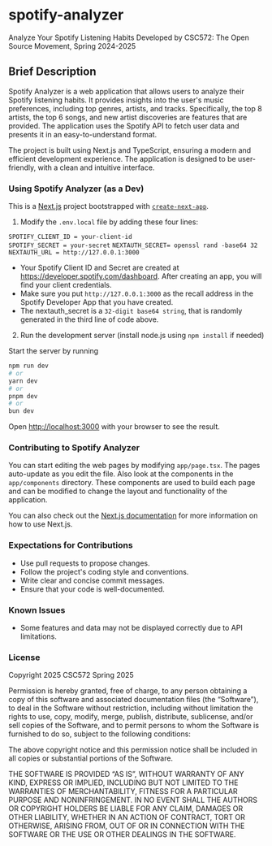 # spotify-analyzer

Analyze Your Spotify Listening Habits
Developed by CSC572: The Open Source Movement, Spring 2024-2025

## Brief Description

Spotify Analyzer is a web application that allows users to analyze their Spotify listening habits. It provides insights into the user's music preferences, including top genres, artists, and tracks. Specifically, the top 8 artists, the top 6 songs, and new artist discoveries are features that are provided. The application uses the Spotify API to fetch user data and presents it in an easy-to-understand format.

The project is built using Next.js and TypeScript, ensuring a modern and efficient development experience. The application is designed to be user-friendly, with a clean and intuitive interface.

### Using Spotify Analyzer (as a Dev)

This is a [Next.js](https://nextjs.org) project bootstrapped with [`create-next-app`](https://nextjs.org/docs/app/api-reference/cli/create-next-app).

1. Modify the `.env.local` file by adding these four lines:

`SPOTIFY_CLIENT_ID = your-client-id` <br>
`SPOTIFY_SECRET = your-secret`
`NEXTAUTH_SECRET= openssl rand -base64 32` <br>
`NEXTAUTH_URL = http://127.0.0.1:3000`

- Your Spotify Client ID and Secret are created at https://developer.spotify.com/dashboard. After creating an app, you will find your client credentials.
- Make sure you put `http://127.0.0.1:3000` as the recall address in the Spotify Developer App that you have created. 
- The nextauth_secret is a `32-digit base64 string`, that is randomly generated in the third line of code above.

2. Run the development server (install node.js using `npm install` if needed)

Start the server by running

```bash
npm run dev
# or
yarn dev
# or
pnpm dev
# or
bun dev
```

Open [http://localhost:3000](http://localhost:3000) with your browser to see the result.

### Contributing to Spotify Analyzer

You can start editing the web pages by modifying `app/page.tsx`. The pages auto-update as you edit the file.
Also look at the components in the `app/components` directory. These components are used to build each page and can be modified to change the layout and functionality of the application.

You can also check out the [Next.js documentation](https://nextjs.org/docs) for more information on how to use Next.js.

### Expectations for Contributions

- Use pull requests to propose changes.
- Follow the project's coding style and conventions.
- Write clear and concise commit messages.
- Ensure that your code is well-documented.

### Known Issues

- Some features and data may not be displayed correctly due to API limitations.

### License
Copyright 2025 CSC572 Spring 2025

Permission is hereby granted, free of charge, to any person obtaining a copy 
of this software and associated documentation files (the “Software”), to deal 
in the Software without restriction, including without limitation the rights 
to use, copy, modify, merge, publish, distribute, sublicense, and/or sell 
copies of the Software, and to permit persons to whom the Software is furnished 
to do so, subject to the following conditions:

The above copyright notice and this permission notice shall be included in all 
copies or substantial portions of the Software.

THE SOFTWARE IS PROVIDED “AS IS”, WITHOUT WARRANTY OF ANY KIND, EXPRESS OR 
IMPLIED, INCLUDING BUT NOT LIMITED TO THE WARRANTIES OF MERCHANTABILITY, FITNESS 
FOR A PARTICULAR PURPOSE AND NONINFRINGEMENT. IN NO EVENT SHALL THE AUTHORS OR 
COPYRIGHT HOLDERS BE LIABLE FOR ANY CLAIM, DAMAGES OR OTHER LIABILITY, WHETHER 
IN AN ACTION OF CONTRACT, TORT OR OTHERWISE, ARISING FROM, OUT OF OR IN CONNECTION 
WITH THE SOFTWARE OR THE USE OR OTHER DEALINGS IN THE SOFTWARE.